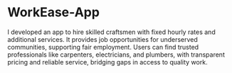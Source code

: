 # WorkEase-App
I developed an app to hire skilled craftsmen with fixed hourly rates and additional services. It provides job opportunities for underserved communities, supporting fair employment. Users can find trusted professionals like carpenters, electricians, and plumbers, with transparent pricing and reliable service, bridging gaps in access to quality work.
